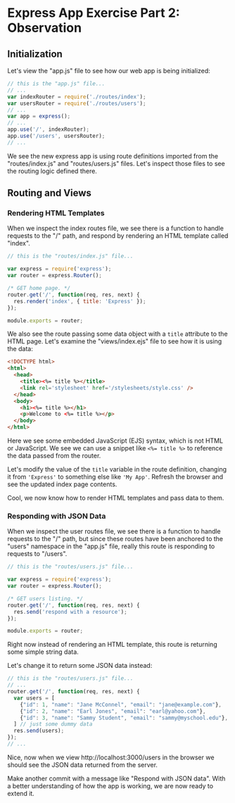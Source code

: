 # Express App Exercise Part 2: Observation

## Initialization

Let's view the "app.js" file to see how our web app is being initialized:

```js
// this is the "app.js" file...
// ...
var indexRouter = require('./routes/index');
var usersRouter = require('./routes/users');
// ...
var app = express();
// ...
app.use('/', indexRouter);
app.use('/users', usersRouter);
// ...
```

We see the new express app is using route definitions imported from the "routes/index.js" and "routes/users.js" files. Let's inspect those files to see the routing logic defined there.

## Routing and Views

### Rendering HTML Templates

When we inspect the index routes file, we see there is a function to handle requests to the "/" path, and respond by rendering an HTML template called "index".

```` js
// this is the "routes/index.js" file...

var express = require('express');
var router = express.Router();

/* GET home page. */
router.get('/', function(req, res, next) {
  res.render('index', { title: 'Express' });
});

module.exports = router;
````

We also see the route passing some data object with a `title` attribute to the HTML page. Let's examine the "views/index.ejs" file to see how it is using the data:

```` html
<!DOCTYPE html>
<html>
  <head>
    <title><%= title %></title>
    <link rel='stylesheet' href='/stylesheets/style.css' />
  </head>
  <body>
    <h1><%= title %></h1>
    <p>Welcome to <%= title %></p>
  </body>
</html>
````

Here we see some embedded JavaScript (EJS) syntax, which is not HTML or JavaScript. We see we can use a snippet like `<%= title %>` to reference the data passed from the router.

Let's modify the value of the `title` variable in the route definition, changing it from `'Express'` to something else like `'My App'`. Refresh the browser and see the updated index page contents.

Cool, we now know how to render HTML templates and pass data to them.

### Responding with JSON Data

When we inspect the user routes file, we see there is a function to handle requests to the "/" path, but since these routes have been anchored to the "users" namespace in the "app.js" file, really this route is responding to requests to "/users".

```` js
// this is the "routes/users.js" file...

var express = require('express');
var router = express.Router();

/* GET users listing. */
router.get('/', function(req, res, next) {
  res.send('respond with a resource');
});

module.exports = router;
````

Right now instead of rendering an HTML template, this route is returning some simple string data.

Let's change it to return some JSON data instead:

```` js
// this is the "routes/users.js" file...
// ...
router.get('/', function(req, res, next) {
  var users = [
    {"id": 1, "name": "Jane McConnel", "email": "jane@example.com"},
    {"id": 2, "name": "Earl Jones", "email": "earl@yahoo.com"},
    {"id": 3, "name": "Sammy Student", "email": "sammy@myschool.edu"},
  ] // just some dummy data
  res.send(users);
});
// ...
````

Nice, now when we view http://localhost:3000/users in the browser we should see the JSON data returned from the server.


Make another commit with a message like "Respond with JSON data". With a better understanding of how the app is working, we are now ready to extend it.
